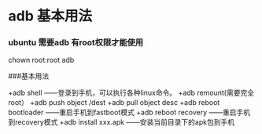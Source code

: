 # adb 基本用法

### ubuntu 需要adb 有root权限才能使用

  chown root:root adb

###基本用法

+adb shell  ——登录到手机，可以执行各种linux命令。
+adb remount(需要完全root）
+adb push  object   /dest
+adb pull  object   desc
+adb reboot bootloader ——重启手机到fastboot模式
+adb reboot recovery ——重启手机到recovery模式
+adb install xxx.apk ——安装当前目录下的apk包到手机

